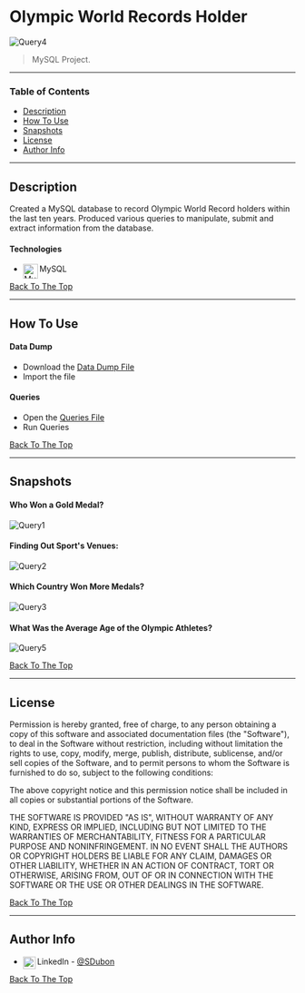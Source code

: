 # Olympic World Records Holder

![Query4](https://user-images.githubusercontent.com/61334264/131786623-f937c38c-ab49-4fd3-a1fb-e649892cbf35.jpg)

> MySQL Project.

---

### Table of Contents

- [Description](#description)
- [How To Use](#how-to-use)
- [Snapshots](#snapshots)
- [License](#license)
- [Author Info](#author-info)

---

## Description

Created a MySQL database to record Olympic World Record holders within the last ten years. Produced various queries to manipulate, submit and extract information from the database.


#### Technologies

- <img align="left" alt="MySQL" width="26px" src="https://user-images.githubusercontent.com/61334264/131727117-afaeaa45-b732-4af9-a321-b72669bc3bb5.png" /> MySQL


[Back To The Top](#olympic-world-records-holder)

---

## How To Use

#### Data Dump
- Download the [Data Dump File](https://github.com/SteveDubon/olympicWorldRecordHolder/blob/master/Dump20180510.sql)
- Import the file 


#### Queries
- Open the [Queries File](https://github.com/SteveDubon/olympicWorldRecordHolder/blob/master/Final%20Queries%20Final%20Version.sql)
- Run Queries


[Back To The Top](#olympic-world-records-holder)

---

## Snapshots

#### Who Won a Gold Medal?
![Query1](https://user-images.githubusercontent.com/61334264/131785791-da55d3b9-bad6-409b-8b91-47f4ce6f847d.jpg)
<br />
#### Finding Out Sport's Venues:
![Query2](https://user-images.githubusercontent.com/61334264/131785978-e89e60df-e2b2-41fe-98a9-17d1d5d72897.jpg)
<br />
#### Which Country Won More Medals?
![Query3](https://user-images.githubusercontent.com/61334264/131786149-58046122-5e1b-4433-8616-b0a2bfdc017a.jpg)
<br />
#### What Was the Average Age of the Olympic Athletes?
![Query5](https://user-images.githubusercontent.com/61334264/131786399-b7e0788c-3ec3-40d0-aceb-f09a67c3a44f.jpg)




[Back To The Top](#olympic-world-records-holder)

---

## License

Permission is hereby granted, free of charge, to any person obtaining a copy
of this software and associated documentation files (the "Software"), to deal
in the Software without restriction, including without limitation the rights
to use, copy, modify, merge, publish, distribute, sublicense, and/or sell
copies of the Software, and to permit persons to whom the Software is
furnished to do so, subject to the following conditions:

The above copyright notice and this permission notice shall be included in all
copies or substantial portions of the Software.

THE SOFTWARE IS PROVIDED "AS IS", WITHOUT WARRANTY OF ANY KIND, EXPRESS OR
IMPLIED, INCLUDING BUT NOT LIMITED TO THE WARRANTIES OF MERCHANTABILITY,
FITNESS FOR A PARTICULAR PURPOSE AND NONINFRINGEMENT. IN NO EVENT SHALL THE
AUTHORS OR COPYRIGHT HOLDERS BE LIABLE FOR ANY CLAIM, DAMAGES OR OTHER
LIABILITY, WHETHER IN AN ACTION OF CONTRACT, TORT OR OTHERWISE, ARISING FROM,
OUT OF OR IN CONNECTION WITH THE SOFTWARE OR THE USE OR OTHER DEALINGS IN THE
SOFTWARE.

[Back To The Top](#olympic-world-records-holder)

---

## Author Info


- <img align="left" alt="codeSTACKr | LinkedIn" width="22px" src="https://cdn.jsdelivr.net/npm/simple-icons@v3/icons/linkedin.svg" />LinkedIn - [@SDubon](https://www.linkedin.com/in/sdubon/)

[Back To The Top](#olympic-world-records-holder)
